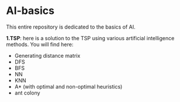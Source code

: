 # AI-basics

This entire repository is dedicated to the basics of AI.

**1.TSP**: here is a solution to the TSP using various artificial intelligence methods. You will find here:

- Generating distance matrix
- DFS
- BFS
- NN
- KNN
- A* (with optimal and non-optimal heuristics)
- ant colony

